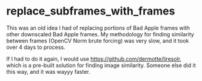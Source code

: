 # replace_subframes_with_frames
This was an old idea I had of replacing portions of Bad Apple frames with other downscaled
Bad Apple frames. My methodology for finding similarity between 
frames (OpenCV Norm brute forcing) was very slow, and it took over 4 days to process.

If I had to do it again, I would use https://github.com/dermotte/liresolr, which
is a pre-built solution for finding image similarity. Someone else did it this way, and it was wayyy faster.